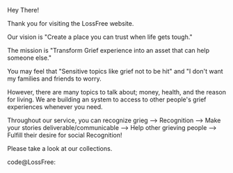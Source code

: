 

Hey There!<!-- laglaglaglaglaglaglaglaglaglaglaglag -->
<p>Thank you for visiting the LossFree website.</p>
<p>Our vision is "Create a place you can trust when life gets tough."
<p>The mission is "Transform Grief experience into an asset that can help someone else."
  
<p>You may feel that "Sensitive topics like grief not to be hit" and "I don't want my families and friends to worry. 
<p>However, there are many topics to talk about; money, health, and the reason for living. We are building an system to access to other people's grief experiences whenever you need.
<p>Throughout our service, you can recognize grieg --> Recognition --> Make your stories deliverable/communicable --> Help other grieving people --> Fulfill their desire for social Recognition!

<p>Please take a look at our collections.
  
<span id="a">code@LossFree</span>:
